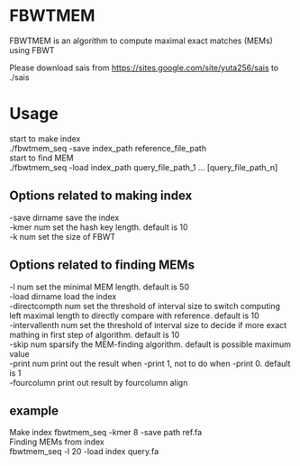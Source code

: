# FBWTMEM

FBWTMEM is an algorithm to compute maximal exact matches (MEMs) using FBWT

Please download sais from https://sites.google.com/site/yuta256/sais to ./sais

# Usage
start to make index  
./fbwtmem_seq -save index_path reference_file_path  
start to find MEM  
./fbwtmem_seq -load index_path query_file_path_1 ... [query_file_path_n]  

## Options related to making index
-save dirname      save the index  
-kmer num          set the hash key length. default is 10  
-k    num          set the size of FBWT  

## Options related to finding MEMs
-l      num        set the minimal MEM length. default is 50  
-load   dirname    load the index  
-directcompth  num set the threshold of interval size to switch computing left maximal length to directly compare with reference. default is 10  
-intervallenth num set the threshold of interval size to decide if more exact mathing in first step of algorithm. default is 10  
-skip   num        sparsify the MEM-finding algorithm. default is possible maximum value  
-print  num        print out the result when -print 1, not to do when -print 0. default is 1  
-fourcolumn     print out result by fourcolumn align  

## example
Make index
fbwtmem_seq -kmer 8 -save path ref.fa  
Finding MEMs from index  
fbwtmem_seq -l 20 -load index query.fa  


